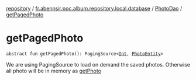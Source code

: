 [repository](../../index.md) / [fr.abennsir.poc.album.repository.local.database](../index.md) / [PhotoDao](index.md) / [getPagedPhoto](./get-paged-photo.md)

# getPagedPhoto

`abstract fun getPagedPhoto(): PagingSource<`[`Int`](https://kotlinlang.org/api/latest/jvm/stdlib/kotlin/-int/index.html)`, `[`PhotoEntity`](../../fr.abennsir.poc.album.repository.data/-photo-entity/index.md)`>`

We are using PagingSource to load on demand the saved photos.
Otherwise all photo will be in memory as [getPhoto](get-photo.md)

